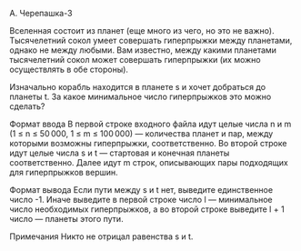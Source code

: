 A. Черепашка-3

Вселенная состоит из планет (еще много из чего, но это не важно). Тысячелетний сокол умеет совершать гиперпрыжки между планетами, однако не между любыми. Вам известно, между какими планетами тысячелетний сокол может совершать гиперпрыжки (их можно осуществлять в обе стороны).

Изначально корабль находится в планете s и хочет добраться до планеты t. За какое минимальное число гиперпрыжков это можно сделать?

Формат ввода
В первой строке входного файла идут целые числа n и m (1 ≤ n ≤ 50 000, 1 ≤ m ≤ 100 000) — количества планет и пар, между которыми возможны гиперпрыжки, соответственно. Во второй строке идут целые числа s и t — стартовая и конечная планеты соответственно. Далее идут m строк, описывающих пары подходящих для гиперпрыжков вершин.

Формат вывода
Если пути между s и t нет, выведите единственное число -1. Иначе выведите в первой строке число l — минимальное число необходимых гиперпрыжков, а во второй строке выведите l + 1 число — планеты этого пути. 

Примечания
Никто не отрицал равенства s и t.  